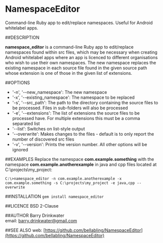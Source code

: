 NamespaceEditor
===============

Command-line Ruby app to edit/replace namespaces. Useful for Android whitelabel apps.

##DESCRIPTION

**namespace_editor** is a command-line Ruby app to edit/replace namespaces found within src files, which may be necessary when creating Android whitelabel apps where an app is licenced to different organisations who wish to use their own namespaces. The new namespace replaces the existing namespace in each source file found in the given source path whose extension is one of those in the given list of extensions.

##OPTIONS
* '-n', '--new_namespace': The new namespace
* '-x', '--existing_namespace':	The namespace to be replaced
* '-s', '--src_path': The path to the directory containing the source files to be processed. Files in sub-folders will also be processed
* '-e',  '--extensions': The list of extensions the source files to be processed have. For multiple extensions this must be a comma separated list
* '--list': Switches on list-style output
* '--overwrite': Makes changes to the files - default is to only report the number of discovered src files
* '-v', '--version': Prints the version number. All other options will be ignored
	
##EXAMPLES
Replace the namespace **com.example.something** with the namespace **com.example.anotherexample** in java and cpp files located at C:\projects\my_project:

`C:\>namespace_editor -n com.example.anotherexample -x com.example.something -s C:\projects\my_project -e java,cpp --overwrite`

##INSTALLATION
`gem install namespace_editor`

##LICENCE
BSD 2-Clause

##AUTHOR
Barry Drinkwater<br>
email: [barry.drinkwater@gmail.com](mailto:barry.drinkwater@gmail.com)<br>

##SEE ALSO
web: [https://github.com/bellabling/NamespaceEditor](https://github.com/bellabling/NamespaceEditor)
